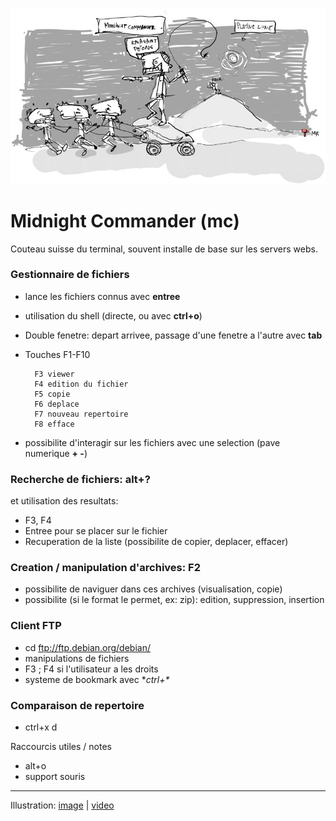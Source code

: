 [![Midnight Commander, "le commandant de minuit" (c) Google Translation.](images/2016-03-midnight-commander.jpg)](https://raw.githubusercontent.com/marteaurouge/la-gribouille-du-jour/master/2016/2016-03-22_midnight-commander.jpg)

# Midnight Commander (mc)                

Couteau suisse du terminal, souvent installe de base sur les servers webs.

### Gestionnaire de fichiers

* lance les fichiers connus avec **entree**
* utilisation du shell (directe, ou avec **ctrl+o**)
* Double fenetre: depart arrivee, passage d'une fenetre a l'autre avec **tab**
* Touches F1-F10

		F3 viewer
		F4 edition du fichier
		F5 copie
		F6 deplace	
		F7 nouveau repertoire
		F8 efface

* possibilite d'interagir sur les fichiers avec une selection (pave numerique **+ -**)

### Recherche de fichiers: alt+?

et utilisation des resultats:

* F3, F4
* Entree pour se placer sur le fichier
* Recuperation de la liste (possibilite de copier, deplacer, effacer)

### Creation / manipulation d'archives: F2

* possibilite de naviguer dans ces archives (visualisation, copie)
* possibilite (si le format le permet, ex: zip): edition, suppression, insertion

### Client FTP

* cd ftp://ftp.debian.org/debian/
* manipulations de fichiers
* F3 ; F4 si l'utilisateur a les droits
* systeme de bookmark avec **ctrl+\**

### Comparaison de repertoire

* ctrl+x d

Raccourcis utiles / notes

* alt+o
* support souris

---
Illustration: [image](https://raw.githubusercontent.com/marteaurouge/la-gribouille-du-jour/master/2016/2016-03-22_midnight-commander.jpg) | [video](https://www.youtube.com/watch?v=rCY6hDJ3BB4)
